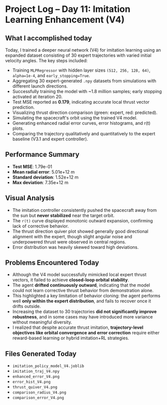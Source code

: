 # Project Log – Day 11: Imitation Learning Enhancement (V4)

## What I accomplished today

Today, I trained a deeper neural network (V4) for imitation learning using an expanded dataset consisting of 30 expert trajectories with varied initial velocity angles. The key steps included:

- Training `MLPRegressor` with hidden layer sizes `(512, 256, 128, 64)`, `alpha=1e-4`, and `early_stopping=True`.
- Aggregating 30 expert-generated `.npy` datasets from simulations with different launch directions.
- Successfully training the model with ~1.8 million samples; early stopping activated at iteration 20.
- Test MSE reported as **0.179**, indicating accurate local thrust vector prediction.
- Visualizing thrust direction comparison (green: expert, red: predicted).
- Simulating the spacecraft's orbit using the trained V4 model.
- Generating enhanced radial error curves, error histograms, and r(t) plots.
- Comparing the trajectory qualitatively and quantitatively to the expert baseline (V3.1 and expert controller).

## Performance Summary

- **Test MSE**: 1.79e-01
- **Mean radial error**: 5.01e+12 m
- **Standard deviation**: 1.52e+12 m
- **Max deviation**: 7.35e+12 m

## Visual Analysis

- The imitation controller consistently pushed the spacecraft away from the sun but **never stabilized** near the target orbit.
- The `r(t)` curve displayed monotonic outward expansion, confirming lack of corrective behavior.
- The thrust direction quiver plot showed generally good directional alignment with the expert, though slight angular noise and underpowered thrust were observed in central regions.
- Error distribution was heavily skewed toward high deviations.

## Problems Encountered Today

- Although the V4 model successfully mimicked local expert thrust vectors, it failed to achieve **closed-loop orbital stability**.
- The agent **drifted continuously outward**, indicating that the model could not learn corrective thrust behavior from demonstration alone.
- This highlighted a key limitation of behavior cloning: the agent performs well **only within the expert distribution**, and fails to recover once it drifts outside.
- Increasing the dataset to 30 trajectories **did not significantly improve robustness**, and in some cases may have introduced more variance without meaningful diversity.
- I realized that despite accurate thrust imitation, **trajectory-level objectives like orbital convergence and error correction** require either reward-based learning or hybrid imitation+RL strategies.

## Files Generated Today

- `imitation_policy_model_V4.joblib`
- `imitation_traj_V4.npy`
- `enhanced_error_V4.png`
- `error_hist_V4.png`
- `thrust_quiver_V4.png`
- `comparison_radius_V4.png`
- `comparison_error_V4.png`
